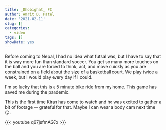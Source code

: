 ```yaml
---
title: _Dhobighat_ FC
author: Amrit D. Patel
date: '2021-02-11'
slug: []
categories:
  - video
tags: []
showDate: yes
---
```


Before coming to Nepal, I had no idea what futsal was, but I have to say that it is way more fun than standard soccer. You get so many more touches on the ball and you are forced to think, act, and move quickly as you are constrained on a field about the size of a basketball court. We play twice a week, but I would play every day if I could.

I'm so lucky that this is a 5 minute bike ride from my home. This game has saved me during the pandemic.

This is the first time Kiran has come to watch and he was excited to gather a bit of footage -- grateful for that. Maybe I can wear a body cam next time :stuck_out_tongue_winking_eye:.

{{< youtube q67jsfmAG7o >}}